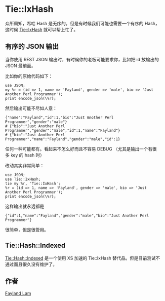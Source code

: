 # Tie::IxHash

众所周知，希哈 Hash 是无序的。但是有时候我们可能也需要一个有序的 Hash，这时候 [Tie::IxHash](https://metacpan.org/pod/Tie::IxHash) 就可以帮上忙了。

## 有序的 JSON 输出

当你使用 REST JSON 输出时，有时候你的老板可能要求你，比如把 id 放输出的 JSON 最前面。

比如你的原始代码如下：

    use JSON;
    my %r = (id => 1, name => 'Fayland', gender => 'male', bio => 'Just Another Perl Programmer');
    print encode_json(\%r);

然后输出可能不尽如人意：

    {"name":"Fayland","id":1,"bio":"Just Another Perl Programmer","gender":"male"}
    # {"bio":"Just Another Perl Programmer","gender":"male","id":1,"name":"Fayland"}
    # {"bio":"Just Another Perl Programmer","name":"Fayland","gender":"male","id":1}

任何一种可能都有。看起来不怎么好而且不容易 DEBUG （尤其是输出一个有很多 key 的 hash 时）

改动其实非常简单：

    use JSON;
    use Tie::IxHash;
    tie my %r, 'Tie::IxHash';
    %r = (id => 1, name => 'Fayland', gender => 'male', bio => 'Just Another Perl Programmer');
    print encode_json(\%r);

这样输出就永远都是

    {"id":1,"name":"Fayland","gender":"male","bio":"Just Another Perl Programmer"}

很简单，但是很管用。

## Tie::Hash::Indexed

[Tie::Hash::Indexed](https://metacpan.org/pod/Tie::Hash::Indexed) 是一个使用 XS 加速的 Tie::IxHash 替代品。但是目前测试不通过而且很久没有维护了。

## 作者
[Fayland Lam](http://fayland.me/)